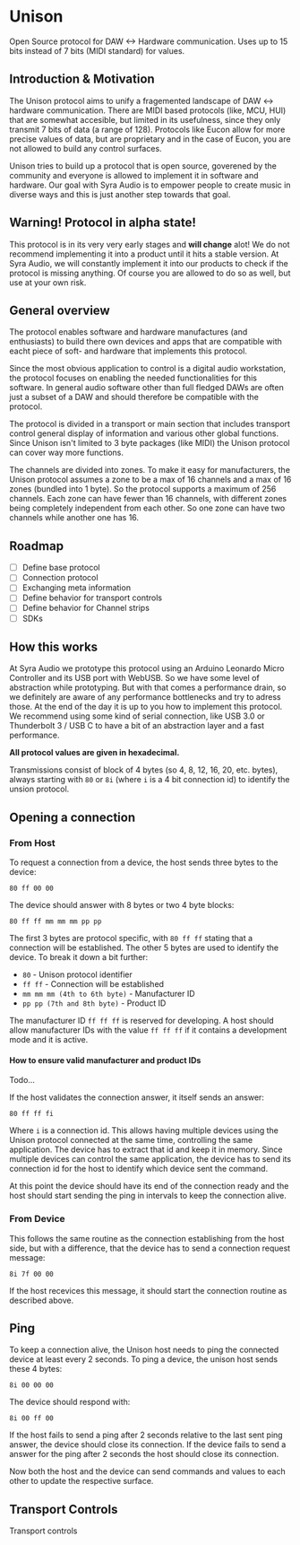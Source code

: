 # Unison
Open Source protocol for DAW <-> Hardware communication. Uses up to 15 bits instead of 7 bits (MIDI standard) for values.

## Introduction & Motivation
The Unison protocol aims to unify a fragemented landscape of DAW <-> hardware communication. There are MIDI based protocols (like, MCU, HUI) that are somewhat accesible, but limited in its usefulness, since they only transmit 7 bits of data (a range of 128). Protocols like Eucon allow for more precise values of data, but are proprietary and in the case of Eucon, you are not allowed to build any control surfaces.

Unison tries to build up a protocol that is open source, goverened by the community and everyone is allowed to implement it in software and hardware. Our goal with Syra Audio is to empower people to create music in diverse ways and this is just another step towards that goal.

## Warning! Protocol in alpha state!
This protocol is in its very very early stages and **will change** alot! We do not recommend implementing it into a product until it hits a stable version. At Syra Audio, we will constantly implement it into our products to check if the protocol is missing anything. Of course you are allowed to do so as well, but use at your own risk.

## General overview
The protocol enables software and hardware manufactures (and enthusiasts) to build there own devices and apps that are compatible with eacht piece of soft- and hardware that implements this protocol.

Since the most obvious application to control is a digital audio workstation, the protocol focuses on enabling the needed functionalities for this software. In general audio software other than full fledged DAWs are often just a subset of a DAW and should therefore be compatible with the protocol.

The protocol is divided in a transport or main section that includes transport control general display of information and various other global functions. Since Unison isn't limited to 3 byte packages (like MIDI) the Unison protocol can cover way more functions.

The channels are divided into zones. To make it easy for manufacturers, the Unison protocol assumes a zone to be a max of 16 channels and a max of 16 zones (bundled into 1 byte). So the protocol supports a maximum of 256 channels. Each zone can have fewer than 16 channels, with different zones being completely independent from each other. So one zone can have two channels while another one has 16.

## Roadmap

- [ ] Define base protocol
- [ ] Connection protocol
- [ ] Exchanging meta information
- [ ] Define behavior for transport controls
- [ ] Define behavior for Channel strips
- [ ] SDKs

## How this works
At Syra Audio we prototype this protocol using an Arduino Leonardo Micro Controller and its USB port with WebUSB. So we have some level of abstraction while prototyping. But with that comes a performance drain, so we definitely are aware of any performance bottlenecks and try to adress those. At the end of the day it is up to you how to implement this protocol. We recommend using some kind of serial connection, like USB 3.0 or Thunderbolt 3 / USB C to have a bit of an abstraction layer and a fast performance.

**All protocol values are given in hexadecimal.**

Transmissions consist of block of 4 bytes (so 4, 8, 12, 16, 20, etc. bytes), always starting with `80` or `8i` (where `i` is a 4 bit connection id) to identify the unsion protocol.

## Opening a connection

### From Host
To request a connection from a device, the host sends three bytes to the device:

`80 ff 00 00`

The device should answer with 8 bytes or two 4 byte blocks:

`80 ff ff mm mm mm pp pp`

The first 3 bytes are protocol specific, with `80 ff ff` stating that a connection will be established. The other 5 bytes are used to identify the device. To break it down a bit further:

* `80` - Unison protocol identifier
* `ff ff` - Connection will be established
* `mm mm mm (4th to 6th byte)` - Manufacturer ID
* `pp pp (7th and 8th byte)` - Product ID

The manufacturer ID `ff ff ff` is reserved for developing. A host should allow manufacturer IDs with the value `ff ff ff` if it contains a development mode and it is active.

#### How to ensure valid manufacturer and product IDs

Todo...

If the host validates the connection answer, it itself sends an answer:

`80 ff ff fi`

Where `i` is a connection id. This allows having multiple devices using the Unison protocol connected at the same time, controlling the same application. The device has to extract that id and keep it in memory. Since multiple devices can control the same application, the device has to send its connection id for the host to identify which device sent the command.

At this point the device should have its end of the connection ready and the host should start sending the ping in intervals to keep the connection alive.

### From Device

This follows the same routine as the connection establishing from the host side, but with a difference, that the device has to send a connection request message:

`8i 7f 00 00`

If the host recevices this message, it should start the connection routine as described above.

## Ping
To keep a connection alive, the Unison host needs to ping the connected device at least every 2 seconds. To ping a device, the unison host sends these 4 bytes:

`8i 00 00 00`

The device should respond with:

`8i 00 ff 00`

If the host fails to send a ping after 2 seconds relative to the last sent ping answer, the device should close its connection.
If the device fails to send a answer for the ping after 2 seconds the host should close its connection.

Now both the host and the device can send commands and values to each other to update the respective surface.

## Transport Controls

Transport controls 
